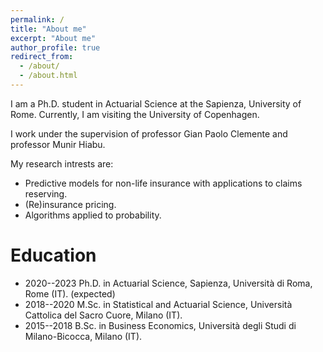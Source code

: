 ```yaml
---
permalink: /
title: "About me"
excerpt: "About me"
author_profile: true
redirect_from: 
  - /about/
  - /about.html
---
```


I am a Ph.D. student in Actuarial Science at the Sapienza, University of Rome. Currently, I am visiting the University of Copenhagen. 

I work under the supervision of professor Gian Paolo Clemente and professor Munir Hiabu.

My research intrests are:

* Predictive models for non-life insurance with applications to claims reserving.
* (Re)insurance pricing.
* Algorithms applied to probability. 


Education
========================

* 2020--2023 Ph.D. in Actuarial Science, Sapienza, Università di Roma, Rome (IT). (expected)
* 2018--2020 M.Sc. in Statistical and Actuarial Science, Università Cattolica del Sacro Cuore, Milano (IT).  
* 2015--2018 B.Sc. in Business Economics, Università degli Studi di Milano-Bicocca, Milano (IT).  